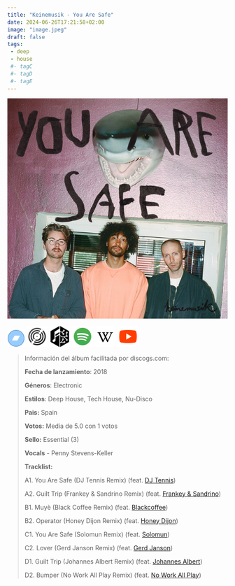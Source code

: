```yaml
---
title: "Keinemusik - You Are Safe"
date: 2024-06-26T17:21:58+02:00
image: "image.jpeg"
draft: false
tags:
 - deep
 - house
 #- tagC
 #- tagD
 #- tagE
---
```

![cover](image.jpeg (Keinemusik - You-Are-Safe))
 
[![bandcamp](../links/svg/bandcamp.png (bandcamp))](https://keinemusik.bandcamp.com/album/you-are-safe)
[![discogs](../links/svg/discogs.png (discogs))](https://www.discogs.com/master/1466278)
[![musicbrainz](../links/svg/musicbrainz.png (musicbrainz))](https://musicbrainz.org/release/82c29b5d-1ada-43ab-841e-e7b6fe1f1a21)
[![spotify](../links/svg/spotify.png (putify))](https://open.spotify.com/album/6MJk0mLIeBohyPzqetOHHv)
[![wikipedia](../links/svg/wikipedia.png (wikipedia))](https://en.wikipedia.org/wiki/Keinemusik)
[![youtube](../links/svg/youtube.png (youtube))](https://www.youtube.com/playlist?list=PLS9I0VAxlxAOUfEHP0MpYN47bvlhDGw-d)
 
<!-- [![lastfm](../links/svg/lastfm.png (lastfm))]() -->
 
> Información del álbum facilitada por discogs.com:
> 
> **Fecha de lanzamiento**: 2018
> 
> **Géneros**: Electronic
> 
> **Estilos**: Deep House, Tech House, Nu-Disco
> 
> **Pais:** Spain
> 
> **Votos:** Media de 5.0 con 1 votos
> 
> **Sello:** Essential (3)
> 
> **Vocals** - Penny Stevens-Keller
> 
> 
> 
> **Tracklist:**
> 
>   A1. You Are Safe (DJ Tennis Remix) 
> (feat. [DJ Tennis](https://www.discogs.com/artist/3024381 'Italian DJ and producer based in Amsterdam...'))   
> 
>   A2. Guilt Trip (Frankey & Sandrino Remix) 
> (feat. [Frankey & Sandrino](https://www.discogs.com/artist/3745761 'DJ & Producer duo from Berlin, Germany....'))   
> 
>   B1. Muyè (Black Coffee Remix) 
> (feat. [Blackcoffee](https://www.discogs.com/artist/673106 'Nkosinathi Innocent Maphumulo (born 11 March 1976)...'))   
> 
>   B2. Operator (Honey Dijon Remix) 
> (feat. [Honey Dijon](https://www.discogs.com/artist/60141 'DJ, producer, and electronic musician.'))   
> 
>   C1. You Are Safe (Solomun Remix) 
> (feat. [Solomun](https://www.discogs.com/artist/509534 'Croatian DJ and producer from Bosnia-Herzegovina, based...'))   
> 
>   C2. Lover (Gerd Janson Remix) 
> (feat. [Gerd Janson](https://www.discogs.com/artist/796780 'German DJ and producer. He is one...'))   
> 
>   D1. Guilt Trip (Johannes Albert Remix) 
> (feat. [Johannes Albert](https://www.discogs.com/artist/1784040 ''))   
> 
>   D2. Bumper (No Work All Play Remix) 
> (feat. [No Work All Play](https://www.discogs.com/artist/6975043 ''))   
> 
